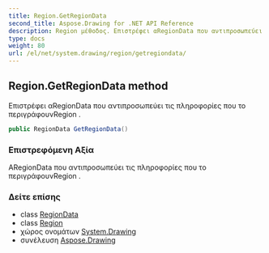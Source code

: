 ```yaml
---
title: Region.GetRegionData
second_title: Aspose.Drawing for .NET API Reference
description: Region μέθοδος. Επιστρέφει αRegionData που αντιπροσωπεύει τις πληροφορίες που το περιγράφουνRegion .
type: docs
weight: 80
url: /el/net/system.drawing/region/getregiondata/
---
```

## Region.GetRegionData method

Επιστρέφει αRegionData που αντιπροσωπεύει τις πληροφορίες που το περιγράφουνRegion .

```csharp
public RegionData GetRegionData()
```

### Επιστρεφόμενη Αξία

ΑRegionData που αντιπροσωπεύει τις πληροφορίες που το περιγράφουνRegion .

### Δείτε επίσης

* class [RegionData](../../../system.drawing.drawing2d/regiondata/)
* class [Region](../)
* χώρος ονομάτων [System.Drawing](../../region/)
* συνέλευση [Aspose.Drawing](../../../)


